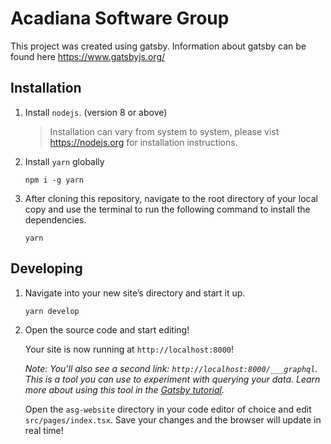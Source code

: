 # Acadiana Software Group
This project was created using gatsby.  Information about gatsby can be found here https://www.gatsbyjs.org/

## Installation
1. Install `nodejs`. (version 8 or above)
    > Installation can vary from system to system, please vist https://nodejs.org for installation instructions.
2. Install `yarn` globally
    ```
    npm i -g yarn
    ```
3. After cloning this repository, navigate to the root directory of your local copy and use the terminal to run the following command to install the dependencies.
    ```
    yarn
    ```

## Developing

1. Navigate into your new site’s directory and start it up.

    ```sh
    yarn develop
    ```

2. Open the source code and start editing!

    Your site is now running at `http://localhost:8000`!

    _Note: You'll also see a second link: _`http://localhost:8000/___graphql`_. This is a tool you can use to experiment with querying your data. Learn more about using this tool in the [Gatsby tutorial](https://www.gatsbyjs.org/tutorial/part-five/#introducing-graphiql)._

    Open the `asg-website` directory in your code editor of choice and edit `src/pages/index.tsx`. Save your changes and the browser will update in real time!